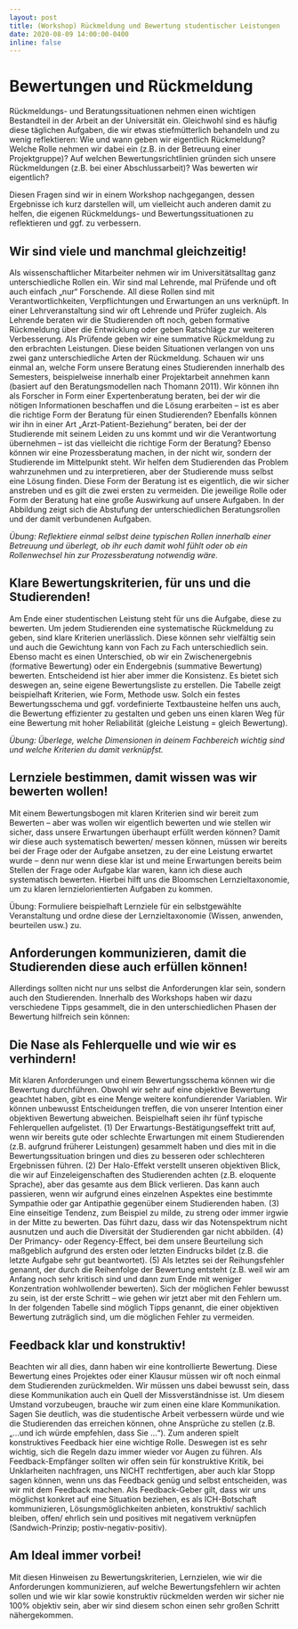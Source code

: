 ```yaml
---
layout: post
title: (Workshop) Rückmeldung und Bewertung studentischer Leistungen
date: 2020-08-09 14:00:00-0400
inline: false
---
```


# Bewertungen und Rückmeldung
Rückmeldungs- und Beratungssituationen nehmen einen wichtigen Bestandteil in der Arbeit an der Universität ein. Gleichwohl sind es häufig diese täglichen Aufgaben, die wir etwas stiefmütterlich behandeln und zu wenig reflektieren: Wie und wann geben wir eigentlich Rückmeldung? Welche Rolle nehmen wir dabei ein (z.B. in der Betreuung einer Projektgruppe)? Auf welchen Bewertungsrichtlinien gründen sich unsere Rückmeldungen (z.B. bei einer Abschlussarbeit)? Was bewerten wir eigentlich? 

Diesen Fragen sind wir in einem Workshop nachgegangen, dessen Ergebnisse ich kurz darstellen will, um vielleicht auch anderen damit zu helfen, die eigenen Rückmeldungs- und Bewertungssituationen zu reflektieren und ggf. zu verbessern.

## Wir sind viele und manchmal gleichzeitig!
Als wissenschaftlicher Mitarbeiter nehmen wir im Universitätsalltag ganz unterschiedliche Rollen ein. Wir sind mal Lehrende, mal Prüfende und oft auch einfach „nur“ Forschende. All diese Rollen sind mit Verantwortlichkeiten, Verpflichtungen und Erwartungen an uns verknüpft. In einer Lehrveranstaltung sind wir oft Lehrende und Prüfer zugleich. Als Lehrende beraten wir die Studierenden oft noch, geben formative Rückmeldung über die Entwicklung oder geben Ratschläge zur weiteren Verbesserung. Als Prüfende geben wir eine summative Rückmeldung zu den erbrachten Leistungen. Diese beiden Situationen verlangen von uns zwei ganz unterschiedliche Arten der Rückmeldung. Schauen wir uns einmal an, welche Form unsere Beratung eines Studierenden innerhalb des Semesters, beispielweise innerhalb einer Projektarbeit annehmen kann (basiert auf den Beratungsmodellen nach Thomann 2011). Wir können ihn als Forscher in Form einer Expertenberatung beraten, bei der wir die nötigen Informationen beschaffen und die Lösung erarbeiten – ist es aber die richtige Form der Beratung für einen Studierenden? Ebenfalls können wir ihn in einer Art „Arzt-Patient-Beziehung“ beraten, bei der der Studierende mit seinem Leiden zu uns kommt und wir die Verantwortung übernehmen – ist das vielleicht die richtige Form der Beratung? Ebenso können wir eine Prozessberatung machen, in der nicht wir, sondern der Studierende im Mittelpunkt steht. Wir helfen dem Studierenden das Problem wahrzunehmen und zu interpretieren, aber der Studierende muss selbst eine Lösung finden. Diese Form der Beratung ist es eigentlich, die wir sicher anstreben und es gilt die zwei ersten zu vermeiden. Die jeweilige Rolle oder Form der Beratung hat eine große Auswirkung auf unsere Aufgaben. In der Abbildung zeigt sich die Abstufung der unterschiedlichen Beratungsrollen und der damit verbundenen Aufgaben.

*Übung: Reflektiere einmal selbst deine typischen Rollen innerhalb einer Betreuung und überlegt, ob ihr euch damit wohl fühlt oder ob ein Rollenwechsel hin zur Prozessberatung notwendig wäre.*

## Klare Bewertungskriterien, für uns und die Studierenden!
Am Ende einer studentischen Leistung steht für uns die Aufgabe, diese zu bewerten. Um jedem Studierenden eine systematische Rückmeldung zu geben, sind klare Kriterien unerlässlich. Diese können sehr vielfältig sein und auch die Gewichtung kann von Fach zu Fach unterschiedlich sein. Ebenso macht es einen Unterschied, ob wir ein Zwischenergebnis (formative Bewertung) oder ein Endergebnis (summative Bewertung) bewerten. Entscheidend ist hier aber immer die Konsistenz. Es bietet sich deswegen an, seine eigene Bewertungsliste zu erstellen. Die Tabelle zeigt beispielhaft Kriterien, wie Form, Methode usw. Solch ein festes Bewertungsschema und ggf. vordefinierte Textbausteine helfen uns auch, die Bewertung effizienter zu gestalten und geben uns einen klaren Weg für eine Bewertung mit hoher Reliabilität (gleiche Leistung = gleich Bewertung).

*Übung: Überlege, welche Dimensionen in deinem Fachbereich wichtig sind und welche Kriterien du damit verknüpfst.*

## Lernziele bestimmen, damit wissen was wir bewerten wollen!
Mit einem Bewertungsbogen mit klaren Kriterien sind wir bereit zum Bewerten – aber was wollen wir eigentlich bewerten und wie stellen wir sicher, dass unsere Erwartungen überhaupt erfüllt werden können? Damit wir diese auch systematisch bewerten/ messen können, müssen wir bereits bei der Frage oder der Aufgabe ansetzen, zu der eine Leistung erwartet wurde – denn nur wenn diese klar ist und meine Erwartungen bereits beim Stellen der Frage oder Aufgabe klar waren, kann ich diese auch systematisch bewerten. Hierbei hilft uns die Bloomschen Lernzieltaxonomie, um zu klaren lernzielorientierten Aufgaben zu kommen.

Übung: Formuliere beispielhaft Lernziele für ein selbstgewählte Veranstaltung und ordne diese der Lernzieltaxonomie (Wissen, anwenden, beurteilen usw.) zu.

## Anforderungen kommunizieren, damit die Studierenden diese auch erfüllen können!
Allerdings sollten nicht nur uns selbst die Anforderungen klar sein, sondern auch den Studierenden. Innerhalb des Workshops haben wir dazu verschiedene Tipps gesammelt, die in den unterschiedlichen Phasen der Bewertung hilfreich sein können:

## Die Nase als Fehlerquelle und wie wir es verhindern!
Mit klaren Anforderungen und einem Bewertungsschema können wir die Bewertung durchführen. Obwohl wir sehr auf eine objektive Bewertung geachtet haben, gibt es eine Menge weitere konfundierender Variablen. Wir können unbewusst Entscheidungen treffen, die von unserer Intention einer objektiven Bewertung abweichen. Beispielhaft seien ihr fünf typische Fehlerquellen aufgelistet. (1) Der Erwartungs-Bestätigungseffekt tritt auf, wenn wir bereits gute oder schlechte Erwartungen mit einem Studierenden (z.B. aufgrund früherer Leistungen) gesammelt haben und dies mit in die Bewertungssituation bringen und dies zu besseren oder schlechteren Ergebnissen führen. (2) Der Halo-Effekt verstellt unseren objektiven Blick, die wir auf Einzeleigenschaften des Studierenden achten (z.B. eloquente Sprache), aber das gesamte aus dem Blick verlieren. Das kann auch passieren, wenn wir aufgrund eines einzelnen Aspektes eine bestimmte Sympathie oder gar Antipathie gegenüber einem Studierenden haben. (3) Eine einseitige Tendenz, zum Beispiel zu milde, zu streng oder immer irgwie in der Mitte zu bewerten. Das führt dazu, dass wir das Notenspektrum nicht ausnutzen und auch die Diversität der Studierenden gar nicht abbilden. (4) Der Primancy- oder Regency-Effect, bei dem unsere Beurteilung sich maßgeblich aufgrund des ersten oder letzten Eindrucks bildet (z.B. die letzte Aufgabe sehr gut beantwortet). (5) Als letztes sei der Reihungsfehler genannt, der durch die Reihenfolge der Bewertung entsteht (z.B. weil wir am Anfang noch sehr kritisch sind und dann zum Ende mit weniger Konzentration wohlwollender bewerten). Sich der möglichen Fehler bewusst zu sein, ist der erste Schritt – wie gehen wir jetzt aber mit den Fehlern um. In der folgenden Tabelle sind möglich Tipps genannt, die einer objektiven Bewertung zuträglich sind, um die möglichen Fehler zu vermeiden.

## Feedback klar und konstruktiv!
Beachten wir all dies, dann haben wir eine kontrollierte Bewertung. Diese Bewertung eines Projektes oder einer Klausur müssen wir oft noch einmal dem Studierenden zurückmelden. Wir müssen uns dabei bewusst sein, dass diese Kommunikation auch ein Quell der Missverständnisse ist. Um diesem Umstand vorzubeugen, brauche wir zum einen eine klare Kommunikation. Sagen Sie deutlich, was die studentische Arbeit verbessern würde und wie die Studierenden das erreichen können, ohne Ansprüche zu stellen (z.B. „...und ich würde empfehlen, dass Sie ...“). Zum anderen spielt konstruktives Feedback hier eine wichtige Rolle. Deswegen ist es sehr wichtig, sich die Regeln dazu immer wieder vor Augen zu führen. Als Feedback-Empfänger sollten wir offen sein für konstruktive Kritik, bei Unklarheiten nachfragen, uns NICHT rechtfertigen, aber auch klar Stopp sagen können, wenn uns das Feedback genüg und selbst entscheiden, was wir mit dem Feedback machen. Als Feedback-Geber gilt, dass wir uns möglichst konkret auf eine Situation beziehen, es als ICH-Botschaft kommunizieren, Lösungsmöglichkeiten anbieten, konstruktiv/ sachlich bleiben, offen/ ehrlich sein und positives mit negativem verknüpfen (Sandwich-Prinzip; postiv-negativ-positiv).

## Am Ideal immer vorbei!
Mit diesen Hinweisen zu Bewertungskriterien, Lernzielen, wie wir die Anforderungen kommunizieren, auf welche Bewertungsfehlern wir achten sollen und wie wir klar sowie konstruktiv rückmelden werden wir sicher nie 100% objektiv sein, aber wir sind diesem schon einen sehr großen Schritt nähergekommen.
